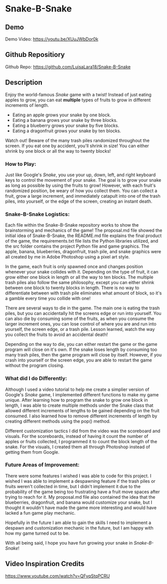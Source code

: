 # Snake-B-Snake

## Demo
Demo Video: https://youtu.be/XUuJWbDor0k

## Github Repositiory
Github Repo: https://github.com/LuisaLara18/Snake-B-Snake

## Description
Enjoy the world-famous _Snake_ game with a twist! Instead of just eating apples to grow, you can eat **multiple** types of fruits to grow in different increments of length.
- Eating an apple grows your snake by one block.
- Eating a banana grows your snake by three blocks.
- Eating a blueberry grows your snake by five blocks.
- Eating a dragonfruit grows your snake by ten blocks.

Watch out! Beware of the many trash piles randomized throughout the screen. If you eat one by accident, you'll shrink in size! You can either shrink by one block or all the way to twenty blocks!

### How to Play:
Just like Google's _Snake_, you use your up, down, left, and right keyboard keys to control the movement of your snake. The goal is to grow your snake as long as possible by using the fruits to grow! However, with each fruit's randomized position, be weary of how you collect them. You can collect a fruit, grow a large increment, and immediately catapult into one of the trash piles, into yourself, or the edge of the screen, creating an instant death.

### Snake-B-Snake Logistics:
Each file within the Snake-B-Snake repository works to show the brainstorming and mechanics of the game! The proposal.md file showed the initial idea of Snake-B-Snake, the README.md file explains the final product of the game, the requirements.txt file lists the Python libraries utilized, and the src folder contains the project Python file and game graphics. The apple, banana, blueberries, dragonfruit, trash pile, and snake graphics were all created by me in Adobe Photoshop using a pixel art style. 

In the game, each fruit is only spawned once and changes position whenever your snake collides with it. Depending on the type of fruit, it can grow either one block in length or all the way to ten blocks. The multiple trash piles also follow the same philosophy, except you can either shrink between one block to twenty blocks in length. There is no way to differentiate between with trash pile eliminates what amount of block, so it's a gamble every time you collide with one! 

There are several ways to die in the game. The main one is eating the trash piles, but you can accidentally hit the screens edge or run into yourself. You can also die by consuming some of the fruits, as when you consume the larger increment ones, you can lose control of where you are and run into yourself, the screen edge, or a trash pile. Lesson learned, watch the way you collect the fruits to avoid an accidental death! 

Depending on the way to die, you can either restart the game or the game program will close on it's own. If the snake loses length by consuming too many trash piles, then the game program will close by itself. However, if you crash into yourself or the screen edge, you are able to restart the game without the program closing.

### What did I do Differently:
Although I used a video tutorial to help me create a simplier version of Google's _Snake_ game, I implemented different functions to make my game unique. After learning how to program the snake to grow one block in length, I was able to create multiple methods under the Snake class that allowed different increments of lengths to be gained depending on the fruit consumed. I also learned how to remove different increments of length by creating different methods using the pop() method. 

Different customization tactics I did from the video was the scoreboard and visuals. For the scoreboards, instead of having it count the number of apples or fruits collected, I programmed it to count the block length of the snake. For the visuals, I created them all through Photoshop instead of getting them from Google.

### Future Areas of Improvement:
There were some features I wished I was able to code for this project. I wished I was able to implement a despawning feature if the trash piles or fruits weren't collected in time, but I didn't implement it due to the probability of the game being too frustrating have a fruit move spaces after trying to reach for it. My proposal.md file also contained the idea that the blueberries, dragonfruit, and banana would customize your snake, but I thought it wouldn't have made the game more interesting and would have lacked a fun game play mechanic.

Hopefully in the future I am able to gain the skills I need to implement a despawn and customization mechanic in the future, but I am happy with how my game turned out to be.

With all being said, I hope you have fun growing your snake in _Snake-B-Snake_!

## Video Inspiration Credits
https://www.youtube.com/watch?v=QFvqStqPCRU

